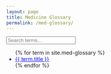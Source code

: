 ```yaml
---
layout: page
title: Medicine Glossary
permalink: /med-glossary/
---
```


<div id="glossary-search">
  <input type="text" id="glossary-search-input" placeholder="Search terms...">
</div>

<ul id="glossary-list">
  {% for term in site.med-glossary %}
    <li class="glossary-item">
      <span class="glossary-term" style="cursor:pointer; color:blue; text-decoration:underline;">
        {{ term.title }}
      </span>
      <div class="glossary-definition" style="display:none; margin:0.5em 0 1em 1em;">
        {{ term.content }}
      </div>
    </li>
  {% endfor %}
</ul>

<script>
document.addEventListener('DOMContentLoaded', function() {
  // Search functionality
  const input = document.getElementById('glossary-search-input');
  const list = document.getElementById('glossary-list');
  const items = Array.from(list.getElementsByTagName('li'));

  input.addEventListener('input', function() {
    const query = input.value.toLowerCase();
    items.forEach(item => {
      const text = item.textContent.toLowerCase();
      item.style.display = text.includes(query) ? '' : 'none';
    });
  });

  // Inline definition toggle
  document.querySelectorAll('.glossary-term').forEach(function(term) {
    term.addEventListener('click', function() {
      const def = this.nextElementSibling;
      def.style.display = (def.style.display === 'none' || def.style.display === '') ? 'block' : 'none';
      if (def.style.display === 'block' && window.MathJax && window.MathJax.typesetPromise) {
        MathJax.typesetPromise([def]);
      }
    });
  });
});
</script> 